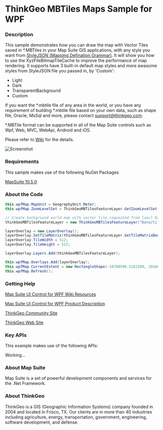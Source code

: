 # ThinkGeo MBTiles Maps Sample for WPF

### Description

This sample demonstrates how you can draw the map with Vector Tiles saved in *.MBTiles in your Map Suite GIS applications, with any style you want from [StyleJSON (Mapping Defination Grammar)](https://wiki.thinkgeo.com/wiki/thinkgeo_stylejson). It will show you how to use the XyzFileBitmapTileCache to improve the performance of map rendering. It supports have 3 built-in default map styles and more awasome styles from StyleJSON file you passed in, by 'Custom': 
- Light
- Dark
- TransparentBackground
- Custom

If you want the *.mbtile file of any area in the world, or you have any requirement of building *.mbtile file based on your own data, such as shape file, Oracle, MsSql and more, please contact support@thinkgeo.com.


*.MBTile format can be supported in all of the Map Suite controls such as Wpf, Web, MVC, WebApi, Android and iOS.

Please refer to [Wiki](https://wiki.thinkgeo.com/wiki/map_suite_desktop_for_wpf) for the details.

![Screenshot](https://github.com/ThinkGeo/ThinkGeoMBTilesMapsSample-ForWpf/blob/master/Screenshot.gif)

### Requirements
This sample makes use of the following NuGet Packages

[MapSuite 10.5.0](https://www.nuget.org/packages?q=ThinkGeo)

### About the Code
```csharp
this.wpfMap.MapUnit = GeographyUnit.Meter;
this.wpfMap.ZoomLevelSet = ThinkGeoMBTilesFeatureLayer.GetZoomLevelSet();

// Create background world map with vector tile requested from loacl Database. 
thinkGeoMBTilesFeatureLayer = new ThinkGeoMBTilesFeatureLayer("Data/tiles_Frisco.mbtiles", new Uri("Data/thinkgeo-world-streets-light.json", UriKind.Relative));

layerOverlay = new LayerOverlay();
layerOverlay.SetTileMatrix(thinkGeoMBTilesFeatureLayer.GetTileMatrixBoundingBox(), thinkGeoMBTilesFeatureLayer.GetGeographyUnit());
layerOverlay.TileWidth = 512;
layerOverlay.TileHeight = 512;

layerOverlay.Layers.Add(thinkGeoMBTilesFeatureLayer);

this.wpfMap.Overlays.Add(layerOverlay);
this.wpfMap.CurrentExtent = new RectangleShape(-10780508.5162109, 3916643.16078401, -10775922.2945393, 3914213.89649231);
this.wpfMap.Refresh();
```
### Getting Help

[Map Suite UI Control for WPF Wiki Resources](https://wiki.thinkgeo.com/wiki/map_suite_desktop_for_wpf)

[Map Suite UI Control for WPF Product Description](https://thinkgeo.com/gis-ui-desktop#platforms)

[ThinkGeo Community Site](http://community.thinkgeo.com/)

[ThinkGeo Web Site](http://www.thinkgeo.com)

### Key APIs
This example makes use of the following APIs:

Working...


### About Map Suite
Map Suite is a set of powerful development components and services for the .Net Framework.

### About ThinkGeo
ThinkGeo is a GIS (Geographic Information Systems) company founded in 2004 and located in Frisco, TX. Our clients are in more than 40 industries including agriculture, energy, transportation, government, engineering, software development, and defense.
